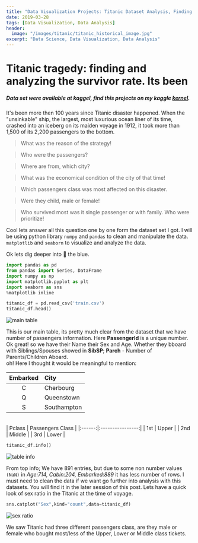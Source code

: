 ```yaml
---
title: "Data Visualization Projects: Titanic Dataset Analysis, Finding Survival Rate"
date: 2019-03-28
tags: [Data Visualization, Data Analysis]
header:
  image: "/images/titanic/titanic_historical_image.jpg"
excerpt: "Data Science, Data Visualization, Data Analysis"
---
```


# Titanic tragedy: finding and analyzing the survivor rate. Its been
##### Data set were available at kaggel, find this projects on my kaggle [kernel](https://www.kaggle.com/suranjitbanik/seaborn-numpy-pandas-in-titanic-dataset).

It's been more then 100 years since Titanic disaster happened. When the "unsinkable" ship, the largest, most luxurious ocean liner of its time, crashed into an iceberg on its maiden voyage in 1912, it took more than 1,500 of its 2,200 passengers to the bottom.
> What was the reason of the strategy!

> Who were the passengers?

> Where are from, which city?

> What was the economical condition of the city of that time!

> Which passengers class was most affected on this disaster.

> Were they child, male or female!

> Who survived most was it single passenger or with family. Who were prioritize!

Cool lets answer all this question one by one form the dataset set I got. I will be using python library `numpy` and `pandas` to clean and manipulate the data. `matplotlib` and `seaborn` to visualize and analyze the data.

Ok lets dig deeper into 🚢 the blue.

```python
import pandas as pd
from pandas import Series, DataFrame
import numpy as np
import matplotlib.pyplot as plt
import seaborn as sns
%matplotlib inline
```

```python
titanic_df = pd.read_csv('train.csv')
titanic_df.head()
```

<img src="{{ site.url }}{{ site.baseurl }}/images/titanic/table1.png" alt="main table">

This is our main table, its pretty much clear from the dataset that we have number of passengers information.
Here **PassengerId** is a unique number. Ok great! so we have their Name their Sex and Age. Whether they bboard with Siblings/Spouses showed in **SibSP**; **Parch** - Number of Parents/Children Aboard.<br> oh! Here I thought it would be meaningful to mention:

| Embarked | City       |
|:--------:|:-----------|
| C        | Cherbourg  |
| Q        | Queenstown |
| S        | Southampton|
<br>
| Pclass | Passengers Class |
|:------:|:----------------:|
| 1st     | Upper            |
| 2nd     | Middle           |
| 3rd     | Lower            |


```python
titanic_df.info()
```

<img src="{{ site.url }}{{ site.baseurl }}/images/titanic/table7.png" alt=" table info">

From top info; We have 891 entries, but due to some non number values `(NaN)` in *Age:714, Cabin:204, Embarked:889* it has less number of rows. I must need to clean the data if we want go further into analysis with this datasets. You will find it in the later session of this post. Lets have a quick look of sex ratio in the Titanic at the time of voyage.

```python
sns.catplot("Sex",kind="count",data=titanic_df)
```

 <img src="{{ site.url }}{{ site.baseurl }}/images/titanic/bar1.png" alt=" sex ratio">

 We saw Titanic had three different passengers class, are they male or female who bought most/less of the Upper, Lower or Middle class tickets.
